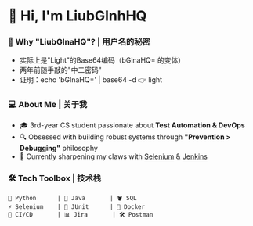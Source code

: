 # 👋 Hi, I'm LiubGlnhHQ 

### 🤔 **Why "LiubGlnaHQ"? | 用户名的秘密**
- 实际上是"Light"的Base64编码（bGlnaHQ= 的变体）
- 两年前随手敲的"中二密码"
- 证明：echo 'bGlnaHQ=' | base64 -d 👉 light

### 💻 **About Me | 关于我**
- 🎓 3rd-year CS student passionate about **Test Automation & DevOps**  
- 🔍 Obsessed with building robust systems through **"Prevention > Debugging"** philosophy  
- 🌱 Currently sharpening my claws with [Selenium](https://www.selenium.dev/) & [Jenkins](https://www.jenkins.io/)  

### 🛠️ **Tech Toolbox | 技术栈**
```text
🐍 Python      | 🍵 Java       | 🪣 SQL
⚡ Selenium    | 🧪 JUnit      | 🐳 Docker
🔗 CI/CD       | 📊 Jira       | 🛠️ Postman
